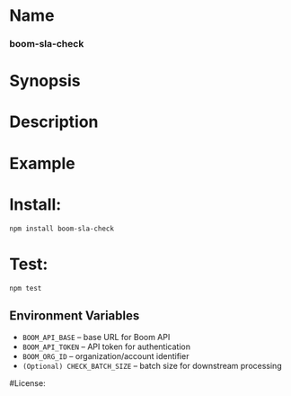 # Name
### boom-sla-check

# Synopsis


# Description

# Example

# Install:
`npm install boom-sla-check`

# Test:
`npm test`

## Environment Variables

- `BOOM_API_BASE` – base URL for Boom API
- `BOOM_API_TOKEN` – API token for authentication
- `BOOM_ORG_ID` – organization/account identifier
- `(Optional) CHECK_BATCH_SIZE` – batch size for downstream processing

#License:

